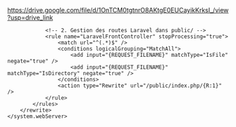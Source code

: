 https://drive.google.com/file/d/1OnTCM0tgtnrO8AKtgE0EUCayikKrksI_/view?usp=drive_link


<?xml version="1.0" encoding="UTF-8"?>
<configuration>
    <system.webServer>
        <rewrite>
            <rules>
                <!-- 1. Redirection invisible depuis la racine vers /public/ -->
                <rule name="HiddenRedirectToPublic" stopProcessing="true">
                    <match url="^(.*)$" />
                    <conditions logicalGrouping="MatchAll" trackAllCaptures="false">
                        <add input="{REQUEST_URI}" pattern="^/public/" negate="true" />
                        <add input="{REQUEST_FILENAME}" matchType="IsFile" negate="true" />
                        <add input="{REQUEST_FILENAME}" matchType="IsDirectory" negate="true" />
                    </conditions>
                    <action type="Rewrite" url="/public/{R:1}" />
                </rule>

                <!-- 2. Gestion des routes Laravel dans public/ -->
                <rule name="LaravelFrontController" stopProcessing="true">
                    <match url="^(.*)$" />
                    <conditions logicalGrouping="MatchAll">
                        <add input="{REQUEST_FILENAME}" matchType="IsFile" negate="true" />
                        <add input="{REQUEST_FILENAME}" matchType="IsDirectory" negate="true" />
                    </conditions>
                    <action type="Rewrite" url="/public/index.php/{R:1}" />
                </rule>
            </rules>
        </rewrite>
    </system.webServer>
</configuration>











<?xml version="1.0" encoding="UTF-8"?>
<configuration>
    <system.webServer>
        <rewrite>
            <rules>
                <rule name="Redirect to public" stopProcessing="true">
                    <match url="(.*)" />
                    <conditions logicalGrouping="MatchAll" trackAllCaptures="false">
                        <add input="{REQUEST_URI}" pattern="^/public/" negate="true" />
                    </conditions>
                    <action type="Redirect" url="/public/{R:1}" />
                </rule>
            </rules>
        </rewrite>
    </system.webServer>
</configuration>
